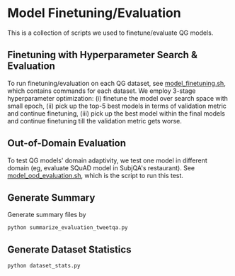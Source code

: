 # Model Finetuning/Evaluation
This is a collection of scripts we used to finetune/evaluate QG models.

## Finetuning with Hyperparameter Search & Evaluation
To run finetuning/evaluation on each QG dataset, see [model_finetuning.sh](model_finetuning.sh), which contains commands for each dataset.
We employ 3-stage hyperparameter optimization: (i) finetune the model over search space with small epoch, (ii) pick up the top-5 best models in terms of validation metric and continue finetuning,
(iii) pick up the best model within the final models and continue finetuning till the validation metric gets worse.

## Out-of-Domain Evaluation
To test QG models' domain adaptivity, we test one model in different domain (eg, evaluate SQuAD model in SubjQA's restaurant).
See [model_ood_evaluation.sh](model_ood_evaluation.sh), which is the script to run this test.

## Generate Summary
Generate summary files by
```shell
python summarize_evaluation_tweetqa.py
```

## Generate Dataset Statistics
```shell
python dataset_stats.py
```